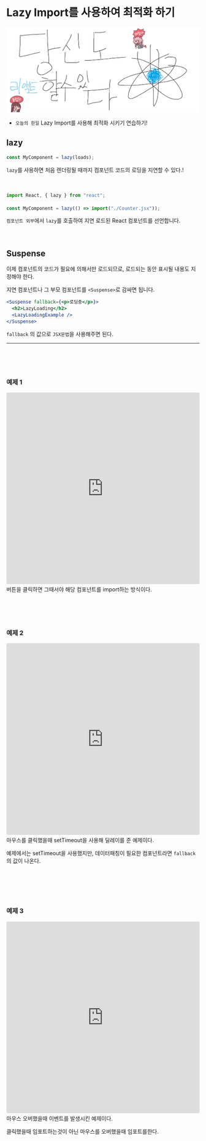 # Lazy Import를 사용하여 최적화 하기

![Alt text](../images/canIReactBG/%EB%8B%B9%EC%8B%A0%EB%8F%84%ED%95%A0%EC%88%98%EC%9E%88%EB%8B%A4%EB%A6%AC%EC%95%A1%ED%8A%B8.png)

- `오늘의 한일` Lazy Import를 사용해 최적화 시키기 연습하기!

## lazy

```jsx
const MyComponent = lazy(loads);
```

`lazy`를 사용하면 처음 렌더링될 때까지 컴포넌트 코드의 로딩을 지연할 수 있다.!
<br/>
<br/>
<br/>

```jsx
import React, { lazy } from "react";

const MyComponent = lazy(() => import("./Counter.jsx"));
```

`컴포넌트 외부`에서 `lazy`를 호출하여 지연 로드된 React 컴포넌트를 선언합니다.
<br/>
<br/>
<br/>

## Suspense

이제 컴포넌트의 코드가 필요에 의해서만 로드되므로, 로드되는 동안 표시될 내용도 지정해야 한다.

지연 컴포넌트나 그 부모 컴포넌트를 `<Suspense>`로 감싸면 됩니다.

```jsx
<Suspense fallback={<p>로딩중</p>}>
  <h2>LazyLoading</h2>
  <LazyLoadingExample />
</Suspense>
```

`fallback` 의 값으로 `JSX문법`을 사용해주면 된다.

<hr/>
<br/>
<br/>
<br/>

### 예제 1

<iframe src="https://codesandbox.io/embed/react-lazy-loading1-qpfxsz?fontsize=14&hidenavigation=1&theme=dark"
     style="width:100%; height:500px; border:0; border-radius: 4px; overflow:hidden;"
     title="React lazy Loading1"
     allow="accelerometer; ambient-light-sensor; camera; encrypted-media; geolocation; gyroscope; hid; microphone; midi; payment; usb; vr; xr-spatial-tracking"
     sandbox="allow-forms allow-modals allow-popups allow-presentation allow-same-origin allow-scripts"
   ></iframe>
   버튼을 클릭하면 그때서야 해당 컴포넌트를 import하는 방식이다.
<br/>
<br/>
<br/>
<br/>
<br/>

### 예제 2

<iframe src="https://codesandbox.io/embed/react-lazy-loading2-zn93d7?fontsize=14&hidenavigation=1&theme=dark"
     style="width:100%; height:500px; border:0; border-radius: 4px; overflow:hidden;"
     title="React lazy Loading2"
     allow="accelerometer; ambient-light-sensor; camera; encrypted-media; geolocation; gyroscope; hid; microphone; midi; payment; usb; vr; xr-spatial-tracking"
     sandbox="allow-forms allow-modals allow-popups allow-presentation allow-same-origin allow-scripts"
   ></iframe>
   마우스를 클릭했을때 setTimeout을 사용해 딜레이를 준 예제이다.

예제에서는 setTimeout을 사용했지만, 데이터패칭이 필요한 컴포넌트라면 `fallback`의 값이 나온다.
<br/>
<br/>
<br/>
<br/>
<br/>
<br/>

### 예제 3

<iframe src="https://codesandbox.io/embed/react-lazy-loading3-zs9yzq?fontsize=14&hidenavigation=1&theme=dark"
     style="width:100%; height:500px; border:0; border-radius: 4px; overflow:hidden;"
     title="React lazy Loading3"
     allow="accelerometer; ambient-light-sensor; camera; encrypted-media; geolocation; gyroscope; hid; microphone; midi; payment; usb; vr; xr-spatial-tracking"
     sandbox="allow-forms allow-modals allow-popups allow-presentation allow-same-origin allow-scripts"
   ></iframe>
마우스 오버했을때 이벤트를 발생시킨 예제이다.

클릭했을때 임포트하는것이 아닌 마우스를 오버했을때 임포트를한다.
